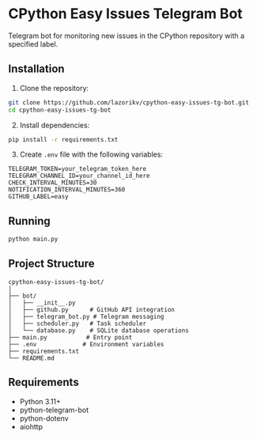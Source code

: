 # CPython Easy Issues Telegram Bot

Telegram bot for monitoring new issues in the CPython repository with a specified label.

## Installation

1. Clone the repository:
```bash
git clone https://github.com/lazorikv/cpython-easy-issues-tg-bot.git
cd cpython-easy-issues-tg-bot
```

2. Install dependencies:
```bash
pip install -r requirements.txt
```

3. Create `.env` file with the following variables:
```
TELEGRAM_TOKEN=your_telegram_token_here
TELEGRAM_CHANNEL_ID=your_channel_id_here
CHECK_INTERVAL_MINUTES=30
NOTIFICATION_INTERVAL_MINUTES=360
GITHUB_LABEL=easy
```

## Running

```bash
python main.py
```

## Project Structure

```
cpython-easy-issues-tg-bot/
│
├── bot/
│   ├── __init__.py
│   ├── github.py      # GitHub API integration
│   ├── telegram_bot.py # Telegram messaging
│   ├── scheduler.py   # Task scheduler
│   └── database.py    # SQLite database operations
├── main.py           # Entry point
├── .env             # Environment variables
├── requirements.txt
└── README.md
```

## Requirements

- Python 3.11+
- python-telegram-bot
- python-dotenv
- aiohttp 